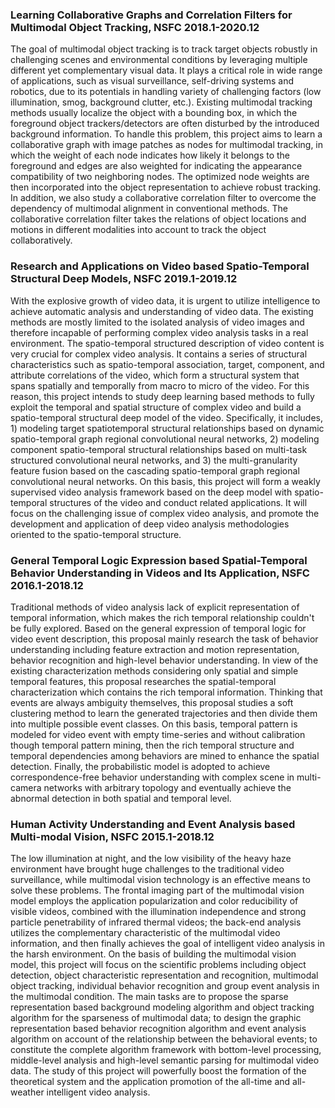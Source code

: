### Learning Collaborative Graphs and Correlation Filters for Multimodal Object Tracking, NSFC 2018.1-2020.12

The goal of multimodal object tracking is to track target objects robustly in challenging scenes and environmental conditions by leveraging multiple different yet complementary visual data. It plays a critical role in wide range of applications, such as visual surveillance, self-driving systems and robotics, due to its potentials in handling variety of challenging factors (low illumination, smog, background clutter, etc.). Existing multimodal tracking methods usually localize the object with a bounding box, in which the foreground object trackers/detectors are often disturbed by the introduced background information. To handle this problem, this project aims to learn a collaborative graph with image patches as nodes for multimodal tracking, in which the weight of each node indicates how likely it belongs to the foreground and edges are also weighted for indicating the appearance compatibility of two neighboring nodes. The optimized node weights are then incorporated into the object representation to achieve robust tracking. In addition, we also study a collaborative correlation filter to overcome the dependency of multimodal alignment in conventional methods. The collaborative correlation filter takes the relations of object locations and motions in different modalities into account to track the object collaboratively.

### Research and Applications on Video based Spatio-Temporal Structural Deep Models, NSFC 2019.1-2019.12

With the explosive growth of video data, it is urgent to utilize intelligence to achieve automatic analysis and understanding of video data. The existing methods are mostly limited to the isolated analysis of video images and therefore incapable of performing complex video analysis tasks in a real environment. The spatio-temporal structured description of video content is very crucial for complex video analysis. It contains a series of structural characteristics such as spatio-temporal association, target, component, and attribute correlations of the video, which form a structural system that spans spatially and temporally from macro to micro of the video. For this reason, this project intends to study deep learning based methods to fully exploit the temporal and spatial structure of complex video and build a spatio-temporal structural deep model of the video. Specifically, it includes, 1) modeling target spatiotemporal structural relationships based on dynamic spatio-temporal graph regional convolutional neural networks, 2) modeling component spatio-temporal structural relationships based on multi-task structured convolutional neural networks, and 3) the multi-granularity feature fusion based on the cascading spatio-temporal graph regional convolutional neural networks. On this basis, this project will form a weakly supervised video analysis framework based on the deep model with spatio-temporal structures of the video and conduct related applications. It will focus on the challenging issue of complex video analysis, and promote the development and application of deep video analysis methodologies oriented to the spatio-temporal structure.


### General Temporal Logic Expression based Spatial-Temporal Behavior Understanding in Videos and Its Application, NSFC 2016.1-2018.12

Traditional methods of video analysis lack of explicit representation of temporal information, which makes the rich temporal relationship couldn't be fully explored. Based on the general expression of temporal logic for video event description, this proposal mainly research the task of behavior understanding including feature extraction and motion representation, behavior recognition and high-level behavior understanding. In view of the existing characterization methods considering only spatial and simple temporal features, this proposal researches the spatial-temporal characterization which contains the rich temporal information. Thinking that events are always ambiguity themselves, this proposal studies a soft clustering method to learn the generated trajectories and then divide them into multiple possible event classes. On this basis, temporal pattern is modeled for video event with empty time-series and without calibration though temporal pattern mining, then the rich temporal structure and temporal dependencies among behaviors are mined to enhance the spatial detection. Finally, the probabilistic model is adopted to achieve correspondence-free behavior understanding with complex scene in multi-camera networks with arbitrary topology and eventually achieve the abnormal detection in both spatial and temporal level.



### Human Activity Understanding and Event Analysis based Multi-modal Vision, NSFC 2015.1-2018.12

The low illumination at night, and the low visibility of the heavy haze environment have brought huge challenges to the traditional video surveillance, while multimodal vision technology is an effective means to solve these problems. The frontal imaging part of the multimodal vision model employs the application popularization and color reducibility of visible videos, combined with the illumination independence and strong particle penetrability of infrared thermal videos; the back-end analysis utilizes the complementary characteristic of the multimodal video information, and then finally achieves the goal of intelligent video analysis in the harsh environment. On the basis of building the multimodal vision model, this project will focus on the scientific problems including object detection, object characteristic representation and recognition, multimodal object tracking, individual behavior recognition and group event analysis in the multimodal condition. The main tasks are to propose the sparse representation based background modeling algorithm and object tracking algorithm for the sparseness of multimodal data; to design the graphic representation based behavior recognition algorithm and event analysis algorithm on account of the relationship between the behavioral events; to constitute the complete algorithm framework with bottom-level processing, middle-level analysis and high-level semantic parsing for multimodal video data. The study of this project will powerfully boost the formation of the theoretical system and the application promotion of the all-time and all-weather intelligent video analysis.
